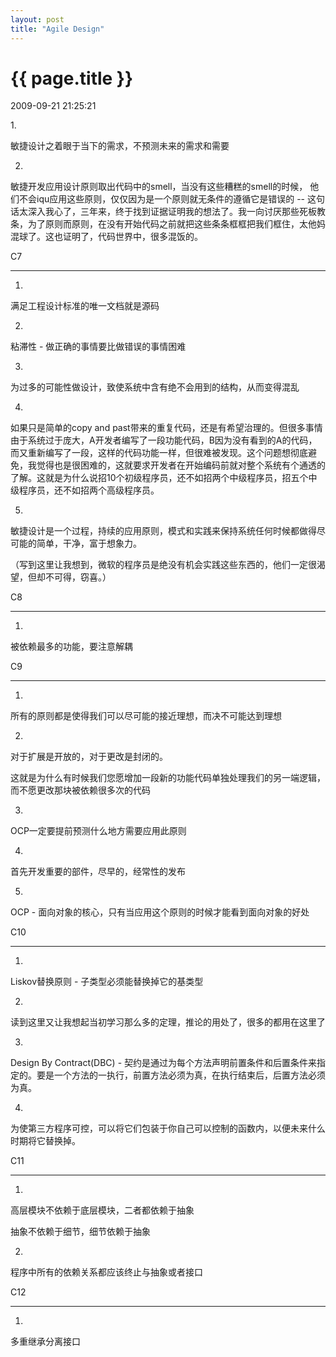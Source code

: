 ```yaml
---
layout: post
title: "Agile Design"
---
```


<h1> {{ page.title }} </h1> <p class='meta'>2009-09-21 21:25:21</p>

<div id="_mcePaste" style="position: absolute; left: -10000px; top: 0px; width: 1px; height: 1px; overflow-x: hidden; overflow-y: hidden;">1.</div>
<div id="_mcePaste" style="position: absolute; left: -10000px; top: 0px; width: 1px; height: 1px; overflow-x: hidden; overflow-y: hidden;">敏捷设计之着眼于当下的需求，不预测未来的需求和需要</div>
<div id="_mcePaste" style="position: absolute; left: -10000px; top: 0px; width: 1px; height: 1px; overflow-x: hidden; overflow-y: hidden;">2.</div>
<div id="_mcePaste" style="position: absolute; left: -10000px; top: 0px; width: 1px; height: 1px; overflow-x: hidden; overflow-y: hidden;">敏捷开发应用设计原则取出代码中的smell，当没有这些糟糕的smell的时候， 他们不会iqu应用这些原则，仅仅因为是一个原则就无条件的遵循它是错误的 -- 这句话太深入我心了，三年来，终于找到证据证明我的想法了。我一向讨厌那些死板教条，为了原则而原则，在没有开始代码之前就把这些条条框框把我们框住，太他妈混球了。这也证明了，代码世界中，很多混饭的。</div>
<div id="_mcePaste" style="position: absolute; left: -10000px; top: 0px; width: 1px; height: 1px; overflow-x: hidden; overflow-y: hidden;">C7</div>
<div id="_mcePaste" style="position: absolute; left: -10000px; top: 0px; width: 1px; height: 1px; overflow-x: hidden; overflow-y: hidden;">----------------------------------------------</div>
<div id="_mcePaste" style="position: absolute; left: -10000px; top: 0px; width: 1px; height: 1px; overflow-x: hidden; overflow-y: hidden;">1.</div>
<div id="_mcePaste" style="position: absolute; left: -10000px; top: 0px; width: 1px; height: 1px; overflow-x: hidden; overflow-y: hidden;">满足工程设计标准的唯一文档就是源码</div>
<div id="_mcePaste" style="position: absolute; left: -10000px; top: 0px; width: 1px; height: 1px; overflow-x: hidden; overflow-y: hidden;">2.</div>
<div id="_mcePaste" style="position: absolute; left: -10000px; top: 0px; width: 1px; height: 1px; overflow-x: hidden; overflow-y: hidden;">粘滞性 - 做正确的事情要比做错误的事情困难</div>
<div id="_mcePaste" style="position: absolute; left: -10000px; top: 0px; width: 1px; height: 1px; overflow-x: hidden; overflow-y: hidden;">3.</div>
<div id="_mcePaste" style="position: absolute; left: -10000px; top: 0px; width: 1px; height: 1px; overflow-x: hidden; overflow-y: hidden;">为过多的可能性做设计，致使系统中含有绝不会用到的结构，从而变得混乱</div>
<div id="_mcePaste" style="position: absolute; left: -10000px; top: 0px; width: 1px; height: 1px; overflow-x: hidden; overflow-y: hidden;">4.</div>
<div id="_mcePaste" style="position: absolute; left: -10000px; top: 0px; width: 1px; height: 1px; overflow-x: hidden; overflow-y: hidden;">如果只是简单的copy and past带来的重复代码，还是有希望治理的。但很多事情由于系统过于庞大，A开发者编写了一段功能代码，B因为没有看到的A的代码，而又重新编写了一段，这样的代码功能一样，但很难被发现。这个问题想彻底避免，我觉得也是很困难的，这就要求开发者在开始编码前就对整个系统有个通透的了解。这就是为什么说招10个初级程序员，还不如招两个中级程序员，招五个中级程序员，还不如招两个高级程序员。</div>
<div id="_mcePaste" style="position: absolute; left: -10000px; top: 0px; width: 1px; height: 1px; overflow-x: hidden; overflow-y: hidden;">5.</div>
<div id="_mcePaste" style="position: absolute; left: -10000px; top: 0px; width: 1px; height: 1px; overflow-x: hidden; overflow-y: hidden;">敏捷设计是一个过程，持续的应用原则，模式和实践来保持系统任何时候都做得尽可能的简单，干净，富于想象力。</div>
<div id="_mcePaste" style="position: absolute; left: -10000px; top: 0px; width: 1px; height: 1px; overflow-x: hidden; overflow-y: hidden;">（写到这里让我想到，微软的程序员是绝没有机会实践这些东西的，他们一定很渴望，但却不可得，窃喜。）</div>
<div id="_mcePaste" style="position: absolute; left: -10000px; top: 0px; width: 1px; height: 1px; overflow-x: hidden; overflow-y: hidden;">C8</div>
<div id="_mcePaste" style="position: absolute; left: -10000px; top: 0px; width: 1px; height: 1px; overflow-x: hidden; overflow-y: hidden;">-----------------------------------------------</div>
<div id="_mcePaste" style="position: absolute; left: -10000px; top: 0px; width: 1px; height: 1px; overflow-x: hidden; overflow-y: hidden;">1.</div>
<div id="_mcePaste" style="position: absolute; left: -10000px; top: 0px; width: 1px; height: 1px; overflow-x: hidden; overflow-y: hidden;">被依赖最多的功能，要注意解耦</div>
<div id="_mcePaste" style="position: absolute; left: -10000px; top: 0px; width: 1px; height: 1px; overflow-x: hidden; overflow-y: hidden;">C9</div>
<div id="_mcePaste" style="position: absolute; left: -10000px; top: 0px; width: 1px; height: 1px; overflow-x: hidden; overflow-y: hidden;">-----------------------------------------------</div>
<div id="_mcePaste" style="position: absolute; left: -10000px; top: 0px; width: 1px; height: 1px; overflow-x: hidden; overflow-y: hidden;">1.</div>
<div id="_mcePaste" style="position: absolute; left: -10000px; top: 0px; width: 1px; height: 1px; overflow-x: hidden; overflow-y: hidden;">所有的原则都是使得我们可以尽可能的接近理想，而决不可能达到理想</div>
<div id="_mcePaste" style="position: absolute; left: -10000px; top: 0px; width: 1px; height: 1px; overflow-x: hidden; overflow-y: hidden;">2.</div>
<div id="_mcePaste" style="position: absolute; left: -10000px; top: 0px; width: 1px; height: 1px; overflow-x: hidden; overflow-y: hidden;">对于扩展是开放的，对于更改是封闭的。</div>
<div id="_mcePaste" style="position: absolute; left: -10000px; top: 0px; width: 1px; height: 1px; overflow-x: hidden; overflow-y: hidden;">这就是为什么有时候我们您愿增加一段新的功能代码单独处理我们的另一端逻辑，而不愿更改那块被依赖很多次的代码</div>
<div id="_mcePaste" style="position: absolute; left: -10000px; top: 0px; width: 1px; height: 1px; overflow-x: hidden; overflow-y: hidden;">3.</div>
<div id="_mcePaste" style="position: absolute; left: -10000px; top: 0px; width: 1px; height: 1px; overflow-x: hidden; overflow-y: hidden;">OCP一定要提前预测什么地方需要应用此原则</div>
<div id="_mcePaste" style="position: absolute; left: -10000px; top: 0px; width: 1px; height: 1px; overflow-x: hidden; overflow-y: hidden;">4.</div>
<div id="_mcePaste" style="position: absolute; left: -10000px; top: 0px; width: 1px; height: 1px; overflow-x: hidden; overflow-y: hidden;">首先开发重要的部件，尽早的，经常性的发布</div>
<div id="_mcePaste" style="position: absolute; left: -10000px; top: 0px; width: 1px; height: 1px; overflow-x: hidden; overflow-y: hidden;">5.</div>
<div id="_mcePaste" style="position: absolute; left: -10000px; top: 0px; width: 1px; height: 1px; overflow-x: hidden; overflow-y: hidden;">OCP - 面向对象的核心，只有当应用这个原则的时候才能看到面向对象的好处</div>
<div id="_mcePaste" style="position: absolute; left: -10000px; top: 0px; width: 1px; height: 1px; overflow-x: hidden; overflow-y: hidden;">C10</div>
<div id="_mcePaste" style="position: absolute; left: -10000px; top: 0px; width: 1px; height: 1px; overflow-x: hidden; overflow-y: hidden;">------------------------------------------------</div>
<div id="_mcePaste" style="position: absolute; left: -10000px; top: 0px; width: 1px; height: 1px; overflow-x: hidden; overflow-y: hidden;">1.</div>
<div id="_mcePaste" style="position: absolute; left: -10000px; top: 0px; width: 1px; height: 1px; overflow-x: hidden; overflow-y: hidden;">Liskov替换原则 - 子类型必须能替换掉它的基类型</div>
<div id="_mcePaste" style="position: absolute; left: -10000px; top: 0px; width: 1px; height: 1px; overflow-x: hidden; overflow-y: hidden;">2.</div>
<div id="_mcePaste" style="position: absolute; left: -10000px; top: 0px; width: 1px; height: 1px; overflow-x: hidden; overflow-y: hidden;">读到这里又让我想起当初学习那么多的定理，推论的用处了，很多的都用在这里了</div>
<div id="_mcePaste" style="position: absolute; left: -10000px; top: 0px; width: 1px; height: 1px; overflow-x: hidden; overflow-y: hidden;">3.</div>
<div id="_mcePaste" style="position: absolute; left: -10000px; top: 0px; width: 1px; height: 1px; overflow-x: hidden; overflow-y: hidden;">Design By Contract(DBC) - 契约是通过为每个方法声明前置条件和后置条件来指定的。要是一个方法的一执行，前置方法必须为真，在执行结束后，后置方法必须为真。</div>
<div id="_mcePaste" style="position: absolute; left: -10000px; top: 0px; width: 1px; height: 1px; overflow-x: hidden; overflow-y: hidden;">4.</div>
<div id="_mcePaste" style="position: absolute; left: -10000px; top: 0px; width: 1px; height: 1px; overflow-x: hidden; overflow-y: hidden;">为使第三方程序可控，可以将它们包装于你自己可以控制的函数内，以便未来什么时期将它替换掉。</div>
<div id="_mcePaste" style="position: absolute; left: -10000px; top: 0px; width: 1px; height: 1px; overflow-x: hidden; overflow-y: hidden;">C11</div>
<div id="_mcePaste" style="position: absolute; left: -10000px; top: 0px; width: 1px; height: 1px; overflow-x: hidden; overflow-y: hidden;">---------------------------------------------------</div>
<div id="_mcePaste" style="position: absolute; left: -10000px; top: 0px; width: 1px; height: 1px; overflow-x: hidden; overflow-y: hidden;">1.</div>
<div id="_mcePaste" style="position: absolute; left: -10000px; top: 0px; width: 1px; height: 1px; overflow-x: hidden; overflow-y: hidden;">高层模块不依赖于底层模块，二者都依赖于抽象</div>
<div id="_mcePaste" style="position: absolute; left: -10000px; top: 0px; width: 1px; height: 1px; overflow-x: hidden; overflow-y: hidden;">抽象不依赖于细节，细节依赖于抽象</div>
<div id="_mcePaste" style="position: absolute; left: -10000px; top: 0px; width: 1px; height: 1px; overflow-x: hidden; overflow-y: hidden;">2.</div>
<div id="_mcePaste" style="position: absolute; left: -10000px; top: 0px; width: 1px; height: 1px; overflow-x: hidden; overflow-y: hidden;">程序中所有的依赖关系都应该终止与抽象或者接口</div>
<div id="_mcePaste" style="position: absolute; left: -10000px; top: 0px; width: 1px; height: 1px; overflow-x: hidden; overflow-y: hidden;">C12</div>
<div id="_mcePaste" style="position: absolute; left: -10000px; top: 0px; width: 1px; height: 1px; overflow-x: hidden; overflow-y: hidden;">---------------------------------------------------</div>
<div id="_mcePaste" style="position: absolute; left: -10000px; top: 0px; width: 1px; height: 1px; overflow-x: hidden; overflow-y: hidden;">1.</div>
<div id="_mcePaste" style="position: absolute; left: -10000px; top: 0px; width: 1px; height: 1px; overflow-x: hidden; overflow-y: hidden;">多重继承分离接口</div>
1.

敏捷设计之着眼于当下的需求，不预测未来的需求和需要

2.

敏捷开发应用设计原则取出代码中的smell，当没有这些糟糕的smell的时候， 他们不会iqu应用这些原则，仅仅因为是一个原则就无条件的遵循它是错误的 -- 这句话太深入我心了，三年来，终于找到证据证明我的想法了。我一向讨厌那些死板教条，为了原则而原则，在没有开始代码之前就把这些条条框框把我们框住，太他妈混球了。这也证明了，代码世界中，很多混饭的。

C7

----------------------------------------------

1.

满足工程设计标准的唯一文档就是源码

2.

粘滞性 - 做正确的事情要比做错误的事情困难

3.

为过多的可能性做设计，致使系统中含有绝不会用到的结构，从而变得混乱

4.

如果只是简单的copy and past带来的重复代码，还是有希望治理的。但很多事情由于系统过于庞大，A开发者编写了一段功能代码，B因为没有看到的A的代码，而又重新编写了一段，这样的代码功能一样，但很难被发现。这个问题想彻底避免，我觉得也是很困难的，这就要求开发者在开始编码前就对整个系统有个通透的了解。这就是为什么说招10个初级程序员，还不如招两个中级程序员，招五个中级程序员，还不如招两个高级程序员。

5.

敏捷设计是一个过程，持续的应用原则，模式和实践来保持系统任何时候都做得尽可能的简单，干净，富于想象力。

（写到这里让我想到，微软的程序员是绝没有机会实践这些东西的，他们一定很渴望，但却不可得，窃喜。）

C8

-----------------------------------------------

1.

被依赖最多的功能，要注意解耦

C9

-----------------------------------------------

1.

所有的原则都是使得我们可以尽可能的接近理想，而决不可能达到理想

2.

对于扩展是开放的，对于更改是封闭的。

这就是为什么有时候我们您愿增加一段新的功能代码单独处理我们的另一端逻辑，而不愿更改那块被依赖很多次的代码

3.

OCP一定要提前预测什么地方需要应用此原则

4.

首先开发重要的部件，尽早的，经常性的发布

5.

OCP - 面向对象的核心，只有当应用这个原则的时候才能看到面向对象的好处

C10

------------------------------------------------

1.

Liskov替换原则 - 子类型必须能替换掉它的基类型

2.

读到这里又让我想起当初学习那么多的定理，推论的用处了，很多的都用在这里了

3.

Design By Contract(DBC) - 契约是通过为每个方法声明前置条件和后置条件来指定的。要是一个方法的一执行，前置方法必须为真，在执行结束后，后置方法必须为真。

4.

为使第三方程序可控，可以将它们包装于你自己可以控制的函数内，以便未来什么时期将它替换掉。

C11

---------------------------------------------------

1.

高层模块不依赖于底层模块，二者都依赖于抽象

抽象不依赖于细节，细节依赖于抽象

2.

程序中所有的依赖关系都应该终止与抽象或者接口

C12

---------------------------------------------------

1.

多重继承分离接口